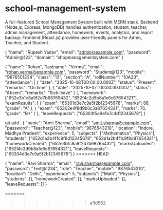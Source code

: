 # school-management-system
A full-featured School Management System built with MERN stack. Backend (Node.js, Express, MongoDB) handles authentication, student, teacher, admin management, attendance, homework, events, analytics, and report backup. Frontend (React.js) provides user-friendly panels for Admn, Teacher, and Student.


{
  "name": "Rupesh Yadav",
  "email": "admin@example.com",
  "password": "Admin@123",
  "domain": "shopmanagementsystem.com"
}


{
  "name": "Rohan",
  "lastname": "Verma",
  "email": "rohan.verma@example.com",
  "password": "Student@123",
  "mobile": "9876501234",
  "class": "10",
  "section": "A",
  "rollNumber": "10A23",
  "attendance": [
    {
      "date": "2025-10-08T00:00:00.000Z",
      "status": "Present",
      "remarks": "On time"
    },
    {
      "date": "2025-10-07T00:00:00.000Z",
      "status": "Absent",
      "remarks": "Sick leave"
    }
  ],
  "homework": ["652e3b1c8a9f2d7b98765432", "652f4c2d9b8a1e6c87654321"],
  "examResults": [
    {
      "exam": "65301d3e7c9a5f2b12345678",
      "marks": 88,
      "grade": "A"
    },
    {
      "exam": "65302e4f8d9b6c3a87654321",
      "marks": 76,
      "grade": "B+"
    }
  ],
  "leaveRequests": ["65303f5a9e1b7c4d12345678"]
}



git add .
  {
  "name": "Amit Sharma",
  "email": "amit.sharma@example.com",
  "password": "Teacher@123",
  "mobile": "9876543210",
  "location": "Indore, Madhya Pradesh",
  "experience": 5,
  "subjects": ["Mathematics", "Physics"],
  "students": ["652d1a2b4f1c9f8d12345678", "652d1a2b4f1c9f8d87654321"],
  "homeworkCreated": ["652e3b1c8a9f2d7b98765432"],
  "marksUploaded": ["652f4c2d9b8a1e6c87654321"],
  "leaveRequests": ["65304d3e7c9a5f2b12345678"]
}
<<<<<<< HEAD


{
  "name": "Ravi Sharma",
  "email": "ravi.sharma@example.com",
  "password": "Test@1234", 
  "role": "Teacher",
  "mobile": "9876543210",
  "location": "Delhi",
  "experience": 5,
  "subjects": ["Math", "Physics"],
  "students": [],
  "homeworkCreated": [],
  "marksUploaded": [],
  "leaveRequests": []
}

=======
>>>>>>> a1fd582
